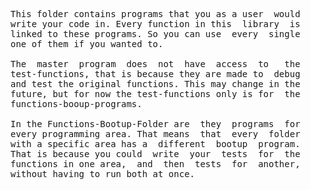 
<pre>
This folder contains programs that you as a user  would
write your code in. Every function in this  library  is
linked to these programs. So you can use  every  single
one of them if you wanted to.

The  master  program  does  not  have  access  to   the
test-functions, that is because they are made to  debug
and test the original functions. This may change in the
future, but for now the test-functions only is for  the
functions-booup-programs.

In the Functions-Bootup-Folder are  they  programs  for
every programming area. That means  that  every  folder
with a specific area has a  different  bootup  program.
That is because you could  write  your  tests  for  the
functions in one area,  and  then  tests  for  another,
without having to run both at once.
</pre>
